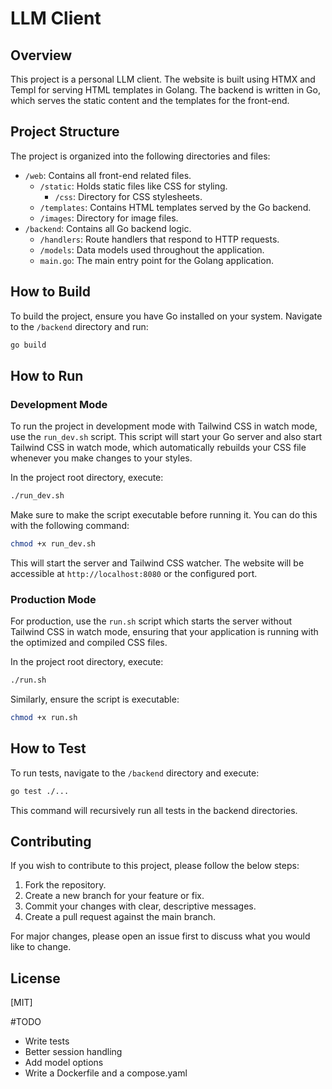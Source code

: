 # LLM Client

## Overview

This project is a personal LLM client. The website is built using HTMX and Templ for serving HTML templates in Golang. The backend is written in Go, which serves the static content and the templates for the front-end.

## Project Structure

The project is organized into the following directories and files:

- `/web`: Contains all front-end related files.
  - `/static`: Holds static files like CSS for styling.
    - `/css`: Directory for CSS stylesheets.
  - `/templates`: Contains HTML templates served by the Go backend.
  - `/images`: Directory for image files.
- `/backend`: Contains all Go backend logic.
  - `/handlers`: Route handlers that respond to HTTP requests.
  - `/models`: Data models used throughout the application.
  - `main.go`: The main entry point for the Golang application.

## How to Build

To build the project, ensure you have Go installed on your system. Navigate to the `/backend` directory and run:

```sh
go build
```

## How to Run

### Development Mode

To run the project in development mode with Tailwind CSS in watch mode, use the `run_dev.sh` script. This script will start your Go server and also start Tailwind CSS in watch mode, which automatically rebuilds your CSS file whenever you make changes to your styles.

In the project root directory, execute:

```sh
./run_dev.sh
```

Make sure to make the script executable before running it. You can do this with the following command:

```sh
chmod +x run_dev.sh
```

This will start the server and Tailwind CSS watcher. The website will be accessible at `http://localhost:8080` or the configured port.

### Production Mode

For production, use the `run.sh` script which starts the server without Tailwind CSS in watch mode, ensuring that your application is running with the optimized and compiled CSS files.

In the project root directory, execute:

```sh
./run.sh
```

Similarly, ensure the script is executable:

```sh
chmod +x run.sh
```


## How to Test

To run tests, navigate to the `/backend` directory and execute:

```sh
go test ./...
```

This command will recursively run all tests in the backend directories.

## Contributing

If you wish to contribute to this project, please follow the below steps:

1. Fork the repository.
2. Create a new branch for your feature or fix.
3. Commit your changes with clear, descriptive messages.
4. Create a pull request against the main branch.

For major changes, please open an issue first to discuss what you would like to change.

## License

[MIT]


#TODO
- Write tests
- Better session handling
- Add model options
- Write a Dockerfile and a compose.yaml 
